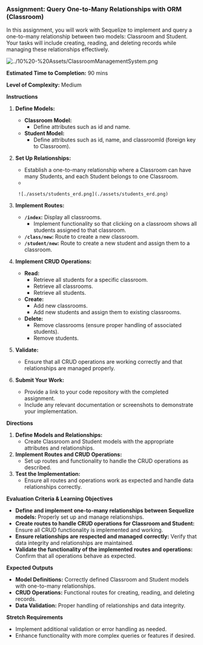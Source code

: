 ### Assignment: Query One-to-Many Relationships with ORM (Classroom)

In this assignment, you will work with Sequelize to implement and query a one-to-many relationship between two models: Classroom and Student. Your tasks will include creating, reading, and deleting records while managing these relationships effectively.

![../10%20-%20Assets/ClassroomManagementSystem.png](../10%20-%20Assets/ClassroomManagementSystem.png)

**Estimated Time to Completion:** 90 mins

**Level of Complexity:** Medium

**Instructions**

1. **Define Models:**
    - **Classroom Model:**
        - Define attributes such as id and name.
    - **Student Model:**
        - Define attributes such as id, name, and classroomId (foreign key to Classroom).
2. **Set Up Relationships:**
    - Establish a one-to-many relationship where a Classroom can have many Students, and each Student belongs to one Classroom.
    - 
        
        ![./assets/students_erd.png](./assets/students_erd.png)
        
3. **Implement Routes:**
    - **`/index`:** Display all classrooms.
        - Implement functionality so that clicking on a classroom shows all students assigned to that classroom.
    - **`/class/new`:** Route to create a new classroom.
    - **`/student/new`:** Route to create a new student and assign them to a classroom.
4. **Implement CRUD Operations:**
    - **Read:**
        - Retrieve all students for a specific classroom.
        - Retrieve all classrooms.
        - Retrieve all students.
    - **Create:**
        - Add new classrooms.
        - Add new students and assign them to existing classrooms.
    - **Delete:**
        - Remove classrooms (ensure proper handling of associated students).
        - Remove students.
5. **Validate:**
    - Ensure that all CRUD operations are working correctly and that relationships are managed properly.
6. **Submit Your Work:**
    - Provide a link to your code repository with the completed assignment.
    - Include any relevant documentation or screenshots to demonstrate your implementation.

**Directions**

1. **Define Models and Relationships:**
    - Create Classroom and Student models with the appropriate attributes and relationships.
2. **Implement Routes and CRUD Operations:**
    - Set up routes and functionality to handle the CRUD operations as described.
3. **Test the Implementation:**
    - Ensure all routes and operations work as expected and handle data relationships correctly.

**Evaluation Criteria & Learning Objectives**

- **Define and implement one-to-many relationships between Sequelize models:** Properly set up and manage relationships.
- **Create routes to handle CRUD operations for Classroom and Student:** Ensure all CRUD functionality is implemented and working.
- **Ensure relationships are respected and managed correctly:** Verify that data integrity and relationships are maintained.
- **Validate the functionality of the implemented routes and operations:** Confirm that all operations behave as expected.

**Expected Outputs**

- **Model Definitions:** Correctly defined Classroom and Student models with one-to-many relationships.
- **CRUD Operations:** Functional routes for creating, reading, and deleting records.
- **Data Validation:** Proper handling of relationships and data integrity.

**Stretch Requirements**

- Implement additional validation or error handling as needed.
- Enhance functionality with more complex queries or features if desired.